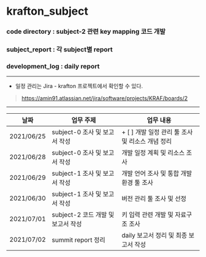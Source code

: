 # krafton_subject

### code directory : subject-2 관련 key mapping 코드 개발<br>
### subject_report : 각 subject별 report<br>
### development_log : daily report<br>

---

* 일정 관리는 Jira - krafton 프로젝트에서 확인할 수 있다.<br>
> https://amin91.atlassian.net/jira/software/projects/KRAF/boards/2

---

|날짜|업무 주제|업무 내용|
|------|---|---|
|2021/06/25|subject-0 조사 및 보고서 작성|+ [ ] 개발 일정 관리 툴 조사 및 리소스 개념 정리|
|2021/06/28|subject-0 조사 및 보고서 작성|개발 일정 계획 및 리소스 조사|
|2021/06/29|subject-1 조사 및 보고서 작성|개발 언어 조사 및 통합 개발 환경 툴 조사|
|2021/06/30|subject-1 조사 및 보고서 작성|버전 관리 툴 조사 및 선정|
|2021/07/01|subject-2 코드 개발 및 보고서 작성|키 입력 관련 개발 및 자료구조 조사|
|2021/07/02|summit report 정리|daily 보고서 정리 및 최종 보고서 작성|
